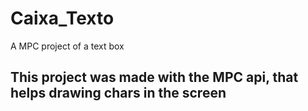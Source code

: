 # Caixa_Texto
 A MPC project of a text box

<h2>This project was made with the MPC api, that helps drawing chars in the screen </h2>